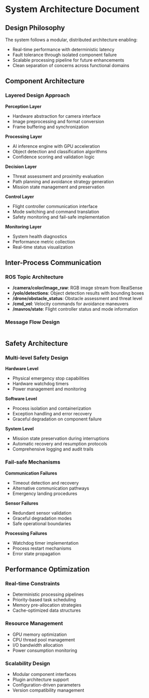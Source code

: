 # System Architecture Document

## Design Philosophy

The system follows a modular, distributed architecture enabling:
- Real-time performance with deterministic latency
- Fault tolerance through isolated component failure
- Scalable processing pipeline for future enhancements
- Clean separation of concerns across functional domains

## Component Architecture

### Layered Design Approach

**Perception Layer**
- Hardware abstraction for camera interface
- Image preprocessing and format conversion
- Frame buffering and synchronization

**Processing Layer**
- AI inference engine with GPU acceleration
- Object detection and classification algorithms
- Confidence scoring and validation logic

**Decision Layer**
- Threat assessment and proximity evaluation
- Path planning and avoidance strategy generation
- Mission state management and preservation

**Control Layer**
- Flight controller communication interface
- Mode switching and command translation
- Safety monitoring and fail-safe implementation

**Monitoring Layer**
- System health diagnostics
- Performance metric collection
- Real-time status visualization

## Inter-Process Communication

### ROS Topic Architecture
- **/camera/color/image_raw**: RGB image stream from RealSense
- **/yolo/detections**: Object detection results with bounding boxes
- **/drone/obstacle_status**: Obstacle assessment and threat level
- **/cmd_vel**: Velocity commands for avoidance maneuvers
- **/mavros/state**: Flight controller status and mode information

### Message Flow Design
``` RealSense Node → Image Topics → YOLO Node → Detection Topics → Avoidance Node → Command Topics → MAVROS Node → MAVLink Protocol
```

## Safety Architecture

### Multi-level Safety Design

**Hardware Level**
- Physical emergency stop capabilities
- Hardware watchdog timers
- Power management and monitoring

**Software Level**
- Process isolation and containerization
- Exception handling and error recovery
- Graceful degradation on component failure

**System Level**
- Mission state preservation during interruptions
- Automatic recovery and resumption protocols
- Comprehensive logging and audit trails

### Fail-safe Mechanisms

**Communication Failures**
- Timeout detection and recovery
- Alternative communication pathways
- Emergency landing procedures

**Sensor Failures**
- Redundant sensor validation
- Graceful degradation modes
- Safe operational boundaries

**Processing Failures**
- Watchdog timer implementation
- Process restart mechanisms
- Error state propagation

## Performance Optimization

### Real-time Constraints
- Deterministic processing pipelines
- Priority-based task scheduling
- Memory pre-allocation strategies
- Cache-optimized data structures

### Resource Management
- GPU memory optimization
- CPU thread pool management
- I/O bandwidth allocation
- Power consumption monitoring

### Scalability Design
- Modular component interfaces
- Plugin architecture support
- Configuration-driven parameters
- Version compatibility management
